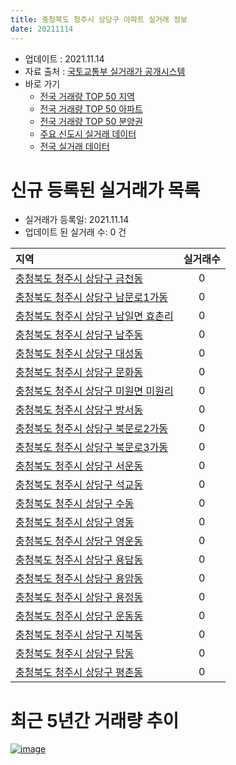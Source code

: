 ```yaml
---
title: 충청북도 청주시 상당구 아파트 실거래 정보
date: 20211114
---
```


* 업데이트 : 2021.11.14
* 자료 출처 : [국토교통부 실거래가 공개시스템](http://rt.molit.go.kr)
* 바로 가기
    * [전국 거래량 TOP 50 지역](https://apt-info.github.io/apt-trade-info/tr)
    * [전국 거래량 TOP 50 아파트](https://apt-info.github.io/apt-trade-info/ta)
    * [전국 거래량 TOP 50 분양권](https://apt-info.github.io/apt-trade-info/tb)
    * [주요 신도시 실거래 데이터](https://apt-info.github.io/apt-trade-info/newtown)
    * [전국 실거래 데이터](https://apt-info.github.io/apt-trade-info/all)



<script async src="https://pagead2.googlesyndication.com/pagead/js/adsbygoogle.js"></script>
<!-- 기본광고 -->
<ins class="adsbygoogle"
     style="display:block"
     data-ad-client="ca-pub-1142216861245946"
     data-ad-slot="4805727019"
     data-ad-format="auto"
     data-full-width-responsive="true"></ins>
<script>
     (adsbygoogle = window.adsbygoogle || []).push({});
</script>


# 신규 등록된 실거래가 목록

* 실거래가 등록일: 2021.11.14
* 업데이트 된 실거래 수: 0 건


|지역|실거래수|
|:---|:---:|
|[충청북도 청주시 상당구 금천동](https://apt-info.github.io/apt-trade-info/r1495)|0|
|[충청북도 청주시 상당구 남문로1가동](https://apt-info.github.io/apt-trade-info/r3387)|0|
|[충청북도 청주시 상당구 남일면 효촌리](https://apt-info.github.io/apt-trade-info/r2908)|0|
|[충청북도 청주시 상당구 남주동](https://apt-info.github.io/apt-trade-info/r1505)|0|
|[충청북도 청주시 상당구 대성동](https://apt-info.github.io/apt-trade-info/r1493)|0|
|[충청북도 청주시 상당구 문화동](https://apt-info.github.io/apt-trade-info/r3611)|0|
|[충청북도 청주시 상당구 미원면 미원리](https://apt-info.github.io/apt-trade-info/r1501)|0|
|[충청북도 청주시 상당구 방서동](https://apt-info.github.io/apt-trade-info/r1504)|0|
|[충청북도 청주시 상당구 북문로2가동](https://apt-info.github.io/apt-trade-info/r1499)|0|
|[충청북도 청주시 상당구 북문로3가동](https://apt-info.github.io/apt-trade-info/r1502)|0|
|[충청북도 청주시 상당구 서운동](https://apt-info.github.io/apt-trade-info/r3016)|0|
|[충청북도 청주시 상당구 석교동](https://apt-info.github.io/apt-trade-info/r2907)|0|
|[충청북도 청주시 상당구 수동](https://apt-info.github.io/apt-trade-info/r2906)|0|
|[충청북도 청주시 상당구 영동](https://apt-info.github.io/apt-trade-info/r1498)|0|
|[충청북도 청주시 상당구 영운동](https://apt-info.github.io/apt-trade-info/r1494)|0|
|[충청북도 청주시 상당구 용담동](https://apt-info.github.io/apt-trade-info/r1496)|0|
|[충청북도 청주시 상당구 용암동](https://apt-info.github.io/apt-trade-info/r1497)|0|
|[충청북도 청주시 상당구 용정동](https://apt-info.github.io/apt-trade-info/r1500)|0|
|[충청북도 청주시 상당구 운동동](https://apt-info.github.io/apt-trade-info/r3613)|0|
|[충청북도 청주시 상당구 지북동](https://apt-info.github.io/apt-trade-info/r1503)|0|
|[충청북도 청주시 상당구 탑동](https://apt-info.github.io/apt-trade-info/r1492)|0|
|[충청북도 청주시 상당구 평촌동](https://apt-info.github.io/apt-trade-info/r3612)|0|



<script async src="https://pagead2.googlesyndication.com/pagead/js/adsbygoogle.js"></script>
<!-- 기본광고 -->
<ins class="adsbygoogle"
     style="display:block"
     data-ad-client="ca-pub-1142216861245946"
     data-ad-slot="4805727019"
     data-ad-format="auto"
     data-full-width-responsive="true"></ins>
<script>
     (adsbygoogle = window.adsbygoogle || []).push({});
</script>


# 최근 5년간 거래량 추이


<div style="width:100%;">
    <canvas id="deal_progress" height="200"></canvas>
</div>

<script>
new Chart(document.getElementById("deal_progress"), {
    type: 'line',
    data: {
        labels: ['16.01','16.02','16.03','16.04','16.05','16.06','16.07','16.08','16.09','16.10','16.11','16.12','17.01','17.02','17.03','17.04','17.05','17.06','17.07','17.08','17.09','17.10','17.11','17.12','18.01','18.02','18.03','18.04','18.05','18.06','18.07','18.08','18.09','18.10','18.11','18.12','19.01','19.02','19.03','19.04','19.05','19.06','19.07','19.08','19.09','19.10','19.11','19.12','20.01','20.02','20.03','20.04','20.05','20.06','20.07','20.08','20.09','20.10','20.11','20.12','21.01','21.02','21.03','21.04','21.05','21.06','21.07','21.08','21.09','21.10','21.11'],
        datasets: [{
            label: '매매/분양권',
            data: [316,121,191,187,142,180,134,157,157,187,126,122,105,133,159,155,150,174,196,184,250,215,183,164,206,180,247,210,151,161,156,189,179,215,160,135,153,152,191,157,156,149,168,185,220,331,365,405,438,491,401,1011,936,584,300,245,241,282,426,382,393,367,449,364,360,315,268,453,392,387,43],
            borderColor: "rgba(66, 133, 243, 1)",
            backgroundColor: "rgba(66, 133, 243, 0.05)",
            borderWidth: 1,
            pointRadius: 0,
            fill: false,
            lineTension: 0
        },{
            label: '전/월세',
            data: [98,89,81,86,74,70,69,61,51,70,62,61,53,90,95,75,84,83,84,62,75,66,80,87,118,114,124,100,98,89,85,94,94,146,142,154,164,141,162,123,129,87,98,84,81,100,87,105,110,164,137,111,151,134,137,138,125,125,166,110,167,160,172,181,138,139,156,142,159,349,40],
            borderColor: "rgba(255, 90, 0, 1)",
            backgroundColor: "rgba(255, 90, 0, 0.05)",
            borderWidth: 1,
            pointRadius: 0,
            fill: false,
            lineTension: 0
        },{
            label: '합계',
            data: [414,210,272,273,216,250,203,218,208,257,188,183,158,223,254,230,234,257,280,246,325,281,263,251,324,294,371,310,249,250,241,283,273,361,302,289,317,293,353,280,285,236,266,269,301,431,452,510,548,655,538,1122,1087,718,437,383,366,407,592,492,560,527,621,545,498,454,424,595,551,736,83],
            borderColor: "rgba(0, 0, 0, 1)",
            backgroundColor: "rgba(0, 0, 0, 0.03)",
            borderWidth: 0.1,
            pointRadius: 0,
            fill: true,
            lineTension: 0
        }
        ]
    },
    options: {
        responsive: true,
        title: {
            display: false
        },
        tooltips: {
            mode: 'index',
            intersect: false
        },
        hover: {
            mode: 'nearest',
            intersect: true
        },
        scales: {
            xAxes: [{
                display: true,
                scaleLabel: {
                    display: true,
                    labelString: '년/월'
                }
            }],
            yAxes: [{
                display: true,
                ticks: {
                    suggestedMin: 0,
                },
                scaleLabel: {
                    display: true,
                    labelString: '실거래 수'
                }
            }]
        }
    }
});

</script>


[![image](https://apt-info.github.io/images/2020-01-03-apt-trade-info/1024x500.png)](https://play.google.com/store/apps/details?id=com.aptinfo.apttradeinfo)

